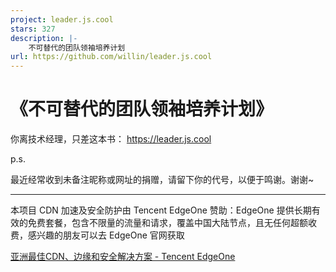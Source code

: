 ```yaml
---
project: leader.js.cool
stars: 327
description: |-
    不可替代的团队领袖培养计划
url: https://github.com/willin/leader.js.cool
---
```


# 《不可替代的团队领袖培养计划》

你离技术经理，只差这本书： <https://leader.js.cool>

p.s.

最近经常收到未备注昵称或网址的捐赠，请留下你的代号，以便于鸣谢。谢谢~

---

本项目 CDN 加速及安全防护由 Tencent EdgeOne 赞助：EdgeOne 提供长期有效的免费套餐，包含不限量的流量和请求，覆盖中国大陆节点，且无任何超额收费，感兴趣的朋友可以去 EdgeOne 官网获取


[亚洲最佳CDN、边缘和安全解决方案 - Tencent EdgeOne](https://edgeone.ai/zh?from=github)


